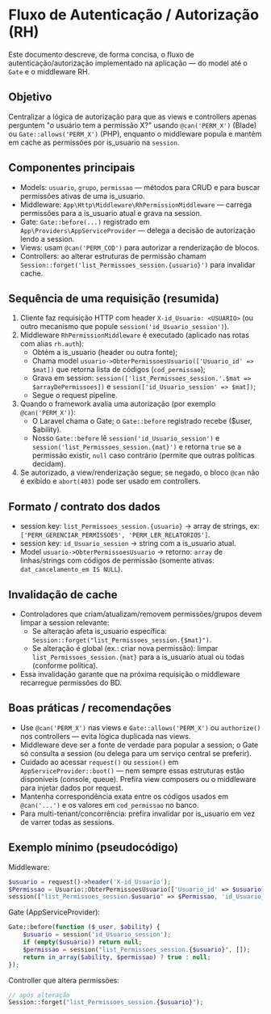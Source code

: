# Fluxo de Autenticação / Autorização (RH)

Este documento descreve, de forma concisa, o fluxo de autenticação/autorização implementado na aplicação — do model até o `Gate` e o middleware RH. 

## Objetivo
Centralizar a lógica de autorização para que as views e controllers apenas perguntem "o usuário tem a permissão X?" usando `@can('PERM_X')` (Blade) ou `Gate::allows('PERM_X')` (PHP), enquanto o middleware popula e mantém em cache as permissões por is_usuario na `session`.

## Componentes principais
- Models: `usuario`, `grupo`, `permissao` — métodos para CRUD e para buscar permissões ativas de uma is_usuario.
- Middleware: `App\Http\Middleware\RhPermissionMiddleware` — carrega permissões para a is_usuario atual e grava na session.
- Gate: `Gate::before(...)` registrado em `App\Providers\AppServiceProvider` — delega a decisão de autorização lendo a session.
- Views: usam `@can('PERM_COD')` para autorizar a renderização de blocos.
- Controllers: ao alterar estruturas de permissão chamam `Session::forget('list_Permissoes_session.{usuario}')` para invalidar cache.

## Sequência de uma requisição (resumida)
1. Cliente faz requisição HTTP com header `X-id_Usuario: <USUARIO>` (ou outro mecanismo que popule `session('id_Usuario_session')`).
2. Middleware `RhPermissionMiddleware` é executado (aplicado nas rotas com alias `rh.auth`):
   - Obtém a is_usuario (header ou outra fonte);
   - Chama model `usuario->ObterPermissoesUsuario(['Usuario_id' => $mat])` que retorna lista de códigos (`cod_permissao`);
   - Grava em session: `session(['list_Permissoes_session.'.$mat => $arrayDePermissoes])` e `session(['id_Usuario_session' => $mat])`;
   - Segue o request pipeline.
3. Quando o framework avalia uma autorização (por exemplo `@can('PERM_X')`):
   - O Laravel chama o Gate; o `Gate::before` registrado recebe ($user, $ability).
   - Nosso `Gate::before` lê `session('id_Usuario_session')` e `session('list_Permissoes_session.{mat}')` e retorna `true` se a permissão existir, `null` caso contrário (permite que outras políticas decidam).
4. Se autorizado, a view/renderização segue; se negado, o bloco `@can` não é exibido e `abort(403)` pode ser usado em controllers.

## Formato / contrato dos dados
- session key: `list_Permissoes_session.{usuario}` → array de strings, ex: `['PERM_GERENCIAR_PERMISSOES', 'PERM_LER_RELATORIOS']`.
- session key: `id_Usuario_session` → string com a is_usuario atual.
- Model `usuario->ObterPermissoesUsuario` → retorno: `array` de linhas/strings com códigos de permissão (somente ativas: `dat_cancelamento_em IS NULL`).

## Invalidação de cache
- Controladores que criam/atualizam/removem permissões/grupos devem limpar a session relevante:
  - Se alteração afeta is_usuario específica: `Session::forget("list_Permissoes_session.{$mat}")`.
  - Se alteração é global (ex.: criar nova permissão): limpar `list_Permissoes_session.{mat}` para a is_usuario atual ou todas (conforme política).
- Essa invalidação garante que na próxima requisição o middleware recarregue permissões do BD.

## Boas práticas / recomendações
- Use `@can('PERM_X')` nas views e `Gate::allows('PERM_X')` ou `authorize()` nos controllers — evita lógica duplicada nas views.
- Middleware deve ser a fonte de verdade para popular a session; o Gate só consulta a session (ou delega para um serviço central se preferir).
- Cuidado ao acessar `request()` ou `session()` em `AppServiceProvider::boot()` — nem sempre essas estruturas estão disponíveis (console, queue). Prefira view composers ou o middleware para injetar dados por request.
- Mantenha correspondência exata entre os códigos usados em `@can('...')` e os valores em `cod_permissao` no banco.
- Para multi-tenant/concorrência: prefira invalidar por is_usuario em vez de varrer todas as sessions.



## Exemplo mínimo (pseudocódigo)

Middleware:
```php
$usuario = request()->header('X-id_Usuario');
$Permissao = Usuario::ObterPermissoesUsuario(['Usuario_id' => $usuario]);
session(["list_Permissoes_session.$usuario" => $Permissao, 'id_Usuario_session' => $usuario]);
```

Gate (AppServiceProvider):
```php
Gate::before(function ($_user, $ability) {
    $usuario = session('id_Usuario_session');
    if (empty($usuario)) return null;
    $permissao = session("list_Permissoes_session.{$usuario}", []);
    return in_array($ability, $permissao) ? true : null;
});
```

Controller que altera permissões:
```php
// após alteração
Session::forget("list_Permissoes_session.{$usuario}");
``` 

